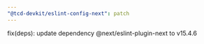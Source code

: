 ```yaml
---
"@tcd-devkit/eslint-config-next": patch
---
```


fix(deps): update dependency @next/eslint-plugin-next to v15.4.6
